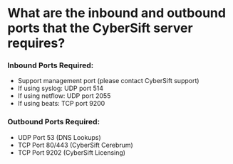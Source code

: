 # What are the inbound and outbound ports that the CyberSift server requires?

### Inbound Ports Required:

- Support management port (please contact CyberSift support)
- If using syslog: UDP port 514
- If using netflow: UDP port 2055
- If using beats: TCP port 9200

### Outbound Ports Required:

- UDP Port 53 (DNS Lookups)
- TCP Port 80/443 (CyberSift Cerebrum)
- TCP Port 9202 (CyberSift Licensing)
